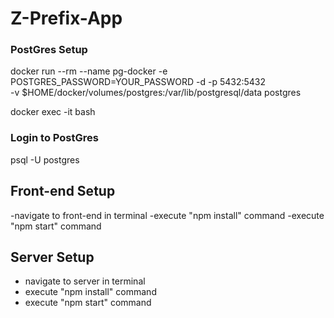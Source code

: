 # Z-Prefix-App


### PostGres Setup

docker run --rm --name pg-docker -e POSTGRES_PASSWORD=YOUR_PASSWORD -d -p 5432:5432 \
-v $HOME/docker/volumes/postgres:/var/lib/postgresql/data postgres

docker exec -it <PSQL-Container-ID> bash

### Login to PostGres
   
psql -U postgres


## Front-end Setup 

-navigate to front-end in terminal
-execute "npm install" command
-execute "npm start" command

## Server Setup
- navigate to server in terminal
- execute "npm install" command 
- execute "npm start" command



